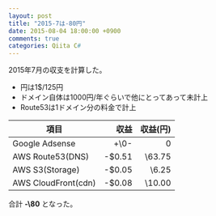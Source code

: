 ```yaml
---
layout: post
title: "2015-7は-80円"
date: 2015-08-04 18:00:00 +0900
comments: true
categories: Qiita C#
---
```


2015年7月の収支を計算した。

- 円は1$/125円
- ドメイン自体は1000円/年ぐらいで他にとってあって未計上
- Route53は1ドメイン分の料金で計上


項目                | 収益   | 収益(円) |
--------------------|-------:|---------:|
Google Adsense      | +\0-   |       0  |
AWS Route53(DNS)    | -$0.51 | \63.75   |
AWS S3(Storage)     | -$0.05 |  \6.25   |
AWS CloudFront(cdn) | -$0.08 | \10.00   |

合計 **-\80** となった。
